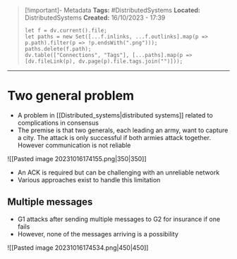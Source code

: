 > [!important]- Metadata
> **Tags:** #DistributedSystems
> **Located:** DistributedSystems
> **Created:** 16/10/2023 - 17:39
> ```dataviewjs
> let f = dv.current().file;
> let paths = new Set([...f.inlinks, ...f.outlinks].map(p => p.path).filter(p => !p.endsWith(".png")));
> paths.delete(f.path);
> dv.table(["Connections", "Tags"], [...paths].map(p => [dv.fileLink(p), dv.page(p).file.tags.join("")]));
> ```

___
# Two general problem
- A problem in [[Distributed_systems|distributed systems]] related to complications in consensus 
- The premise is that two generals, each leading an army, want to capture a city. The attack is only successful if both armies attack together. However communication is not reliable 

![[Pasted image 20231016174155.png|350|350]]

- An ACK is required but can be challenging with an unreliable network 
- Various approaches exist to handle this limitation
## Multiple messages 
- G1 attacks after sending multiple messages to G2 for insurance if one fails
- However, none of the messages arriving is a possibility

![[Pasted image 20231016174534.png|450|450]]